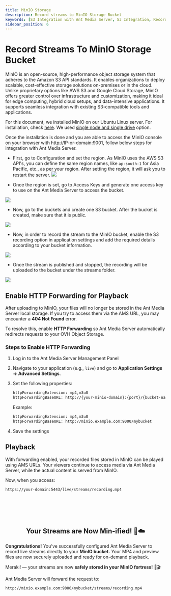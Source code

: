```yaml
---
title: MinIO Storage
description: Record streams to MinIO Storage Bucket
keywords: [S3 Integration with Ant Media Server, S3 Integration, Record streams to MinIO Storage, Ant Media Server Documentation, Ant Media Server Tutorials]
sidebar_position: 6
---
```


# Record Streams To MinIO Storage Bucket

MinIO is an open-source, high-performance object storage system that adheres to the Amazon S3 API standards. It enables organizations to deploy scalable, cost-effective storage solutions on-premises or in the cloud. Unlike proprietary options like AWS S3 and Google Cloud Storage, MinIO offers greater control over infrastructure and customization, making it ideal for edge computing, hybrid cloud setups, and data-intensive applications. It supports seamless integration with existing S3-compatible tools and applications.

For this document, we installed MinIO on our Ubuntu Linux server. For installation, check [here](https://min.io/docs/minio/linux/operations/installation.html). We used [single node and single drive](https://min.io/docs/minio/linux/operations/install-deploy-manage/deploy-minio-single-node-single-drive.html) option.

Once the installation is done and you are able to access the MinIO console on your browser with http://IP-or-domain:9001, follow below steps for integration with Ant Media Server.

- First, go to Configuration and set the region. As MinIO uses the AWS S3 API's, you can define the same region names, like `ap-south-1` for Asia Pacific, etc., as per your region. After setting the region, it will ask you to restart the server.
            ![](@site/static/img/recording-live-streams/s3-integration/minio-bucket-integration/minio-region.png)

- Once the region is set, go to Access Keys and generate one access key to use on the Ant Media Server to access the bucket.

![](@site/static/img/recording-live-streams/s3-integration/minio-bucket-integration/minio-access-key.png)

- Now, go to the buckets and create one S3 bucket. After the bucket is created, make sure that it is public.

![](@site/static/img/recording-live-streams/s3-integration/minio-bucket-integration/minio-bucket.png)
 
- Now, in order to record the stream to the MinIO bucket, enable the S3 recording option in application settings and add the required details according to your bucket information.

![](@site/static/img/recording-live-streams/s3-integration/minio-bucket-integration/ams-settings.png)

- Once the stream is published and stopped, the recording will be uploaded to the bucket under the streams folder.

![](@site/static/img/recording-live-streams/s3-integration/minio-bucket-integration/minio-bucket-objects.png)


## Enable HTTP Forwarding for Playback

After uploading to MinIO, your files will no longer be stored in the Ant Media Server local storage. If you try to access them via the AMS URL, you may encounter a **404 Not Found** error.

To resolve this, enable **HTTP Forwarding** so Ant Media Server automatically redirects requests to your OVH Object Storage.

### Steps to Enable HTTP Forwarding

1. Log in to the Ant Media Server Management Panel
2. Navigate to your application (e.g., `live`) and go to **Application Settings → Advanced Settings**.  
3. Set the following properties:

   ```bash
   httpForwardingExtension: mp4,m3u8  
   httpForwardingBaseURL: http://{your-minio-domain}:{port}/{bucket-name}  
   ```

   Example:  

   ```bash
   httpForwardingExtension: mp4,m3u8  
   httpForwardingBaseURL: http://minio.example.com:9000/mybucket  
   ```

4. Save the settings

## Playback

With forwarding enabled, your recorded files stored in MinIO can be played using AMS URLs.  Your viewers continue to access media via Ant Media Server, while the actual content is served from MinIO.

Now, when you access:

```bash
https://your-domain:5443/live/streams/recording.mp4  
```

<br /><br />
---

<div align="center">
<h2> Your Streams are Now Min-ified! 🧱☁️ </h2>
</div>

**Congratulations!** You've successfully configured Ant Media Server to record live streams directly to your **MinIO bucket.** Your MP4 and preview files are now securely uploaded and ready for on-demand playback.

Meraki! — your streams are now **safely stored in your MinIO fortress!** 🏰🎬


Ant Media Server will forward the request to:

```bash
http://minio.example.com:9000/mybucket/streams/recording.mp4  
```
